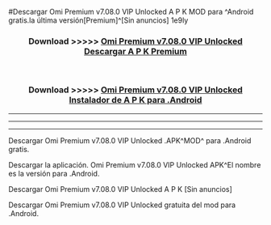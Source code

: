#Descargar Omi Premium v7.08.0 VIP Unlocked  A P K MOD para ^Android gratis.la última versión[Premium]^[Sin anuncios] 1e9ly



<div align="center">
<h3>Download >>>>> <a href="https://es-web.web.app/?es= ${title}">Omi Premium v7.08.0 VIP Unlocked  Descargar A P K Premium</a></h3><br>

<h3>Download >>>>> <a href="https://es-web.web.app/?es= ${title}">Omi Premium v7.08.0 VIP Unlocked  Instalador de A P K para .Android</a></h3>
</div>


----------------------------------------------------------

----------------------------------------------------------

----------------------------------------------------------

Descargar Omi Premium v7.08.0 VIP Unlocked  .APK^MOD^ para .Android gratis.

Descargar la aplicación. Omi Premium v7.08.0 VIP Unlocked  APK^El nombre es la versión para .Android.

Descargar Omi Premium v7.08.0 VIP Unlocked  A P K [Sin anuncios]

Descargar Omi Premium v7.08.0 VIP Unlocked  gratuita del mod para .Android.